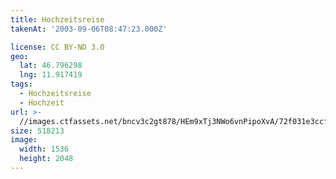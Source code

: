 ```yaml
---
title: Hochzeitsreise
takenAt: '2003-09-06T08:47:23.000Z'

license: CC BY-ND 3.0
geo:
  lat: 46.796298
  lng: 11.917419
tags:
  - Hochzeitsreise
  - Hochzeit
url: >-
  //images.ctfassets.net/bncv3c2gt878/HEm9xTj3NWo6vnPipoXvA/72f031e3ccffb6713c520cbba84a241b/hochzeitsreise_4544957645_o
size: 518213
image:
  width: 1536
  height: 2048
---
```

